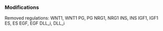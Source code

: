### Modifications

Removed regulations:
WNT1, WNT1
PG, PG
NRG1, NRG1
INS, INS
IGF1, IGF1
ES, ES
EGF, EGF
DLL_i, DLL_i
